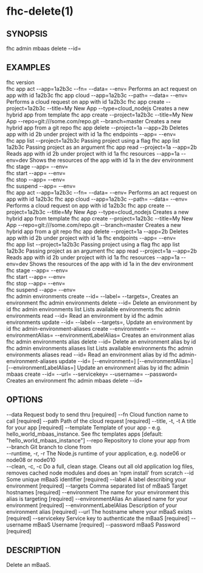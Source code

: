 fhc-delete(1)
=============
## SYNOPSIS

 fhc admin mbaas delete --id=<id>

## EXAMPLES

  fhc version                                                                                                                                                                                          
  fhc app act --app=1a2b3c --fn=<serverside Function> --data=<data to send> --env=<environment>                                                                                                        Performs an act request on app with id 1a2b3c
  fhc app cloud --app=1a2b3c --path=<serverside path from root> --data=<Data to send> --env=<environment>                                                                                              Performs a cloud request on app with id 1a2b3c
  fhc app create --project=1a2b3c --title=My New App --type=cloud_nodejs                                                                                                                               Creates a new hybrid app from template
  fhc app create --project=1a2b3c --title=My New App --repo=git:///some.com/repo.git --branch=master                                                                                                   Creates a new hybrid app from a git repo
  fhc app delete --project=1a --app=2b                                                                                                                                                                 Deletes app with id 2b under project with id 1a
  fhc endpoints --app=<appGuid> --env=<environmentName>                                                                                                                                                
  fhc app list --project=1a2b3c                                                                                                                                                                        Passing project using a flag
  fhc app list 1a2b3c                                                                                                                                                                                  Passing project as an argument
  fhc app read --project=1a --app=2b                                                                                                                                                                   Reads app with id 2b under project with id 1a
  fhc resources --app=1a --env=dev                                                                                                                                                                     Shows the resources of the app with id 1a in the dev environment
  fhc stage --app=<appGuid> --env=<environmentName>                                                                                                                                                    
  fhc start --app=<appGuid> --env=<environmentName>                                                                                                                                                    
  fhc stop --app=<appGuid> --env=<environmentName>                                                                                                                                                     
  fhc suspend --app=<appGuid> --env=<environmentName>                                                                                                                                                  
  fhc app act --app=1a2b3c --fn=<serverside Function> --data=<data to send> --env=<environment>                                                                                                        Performs an act request on app with id 1a2b3c
  fhc app cloud --app=1a2b3c --path=<serverside path from root> --data=<Data to send> --env=<environment>                                                                                              Performs a cloud request on app with id 1a2b3c
  fhc app create --project=1a2b3c --title=My New App --type=cloud_nodejs                                                                                                                               Creates a new hybrid app from template
  fhc app create --project=1a2b3c --title=My New App --repo=git:///some.com/repo.git --branch=master                                                                                                   Creates a new hybrid app from a git repo
  fhc app delete --project=1a --app=2b                                                                                                                                                                 Deletes app with id 2b under project with id 1a
  fhc endpoints --app=<appGuid> --env=<environmentName>                                                                                                                                                
  fhc app list --project=1a2b3c                                                                                                                                                                        Passing project using a flag
  fhc app list 1a2b3c                                                                                                                                                                                  Passing project as an argument
  fhc app read --project=1a --app=2b                                                                                                                                                                   Reads app with id 2b under project with id 1a
  fhc resources --app=1a --env=dev                                                                                                                                                                     Shows the resources of the app with id 1a in the dev environment
  fhc stage --app=<appGuid> --env=<environmentName>                                                                                                                                                    
  fhc start --app=<appGuid> --env=<environmentName>                                                                                                                                                    
  fhc stop --app=<appGuid> --env=<environmentName>                                                                                                                                                     
  fhc suspend --app=<appGuid> --env=<environmentName>                                                                                                                                                  
  fhc admin environments create --id=<environment id> --label=<label> --targets=<mbaasTargetId1>,<mbaasTargetId2>                                                                                      Creates an environment
  fhc admin environments delete --id=<environment id>                                                                                                                                                  Delete an environment by id
  fhc admin environments list                                                                                                                                                                          Lists available environments
  fhc admin environments read --id=<id>                                                                                                                                                                Read an environment by id
  fhc admin environments update --id=<environment id> --label=<label> --targets=<mbaasTargetId1>,<mbaasTargetId2>                                                                                      Update an environment by id
  fhc admin-environment-aliases create --environment=<environment id> --environmentAlias=<environment id alias> --environmentLabelAlias=<environment label alias>                                      Creates an environment alias
  fhc admin environments alias delete --id=<environment alias id>                                                                                                                                      Delete an environment alias by id
  fhc admin environments aliases list                                                                                                                                                                  Lists available environments
  fhc admin environments aliases read --id=<id>                                                                                                                                                        Read an environment alias by id
  fhc admin-environment-aliases update --id=<environment alias id> [--environment=<environment id>] [--environmentAlias=<environment id alias>] [--environmentLabelAlias=<environment label alias>]    Update an environment alias by id
  fhc admin mbaas create --id=<mBaaS id> --url=<mBaaS URL> --servicekey=<mBaaS Service Key> --username=<mBaaS User Name> --password=<mBaaS Password>                                                   Creates an environment
  fhc admin mbaas delete --id=<mBaaS id>                                                                                                                                                               


## OPTIONS

  --data                   Request body to send thru                                                                                                             [required]
  --fn                     Cloud function name to call                                                                                                           [required]
  --path                   Path of the cloud request                                                                                                             [required]
  --title, -t, -t          A title for your app                                                                                                                  [required]
  --template               Template of your app - e.g. hello_world_mbaas_instance. See fhc templates apps                                                        [default: "hello_world_mbaas_instance"]
  --repo                   Repository to clone your app from                                                                                                   
  --branch                 Git branch to clone from                                                                                                            
  --runtime, -r, -r        The Node.js runtime of your application, e.g. node06 or node08 or node010                                                           
  --clean, -c, -c          Do a full, clean stage. Cleans out all old application log files, removes cached node modules and does an 'npm install' from scratch
  --id                     Some unique mBaaS identifier                                                                                                          [required]
  --label                  A label describing your environment                                                                                                   [required]
  --targets                Comma separated list of mBaaS Target hostnames                                                                                        [required]
  --environment            The name for your environment this alias is targeting                                                                                 [required]
  --environmentAlias       An aliased name for your environment                                                                                                  [required]
  --environmentLabelAlias  Description of your environment alias                                                                                                 [required]
  --url                    The hostname where your mBaaS exists                                                                                                  [required]
  --servicekey             Service key to authenticate the mBaaS                                                                                                 [required]
  --username               mBaaS Username                                                                                                                        [required]
  --password               mBaaS Password                                                                                                                        [required]

## DESCRIPTION

Delete an mBaaS.

